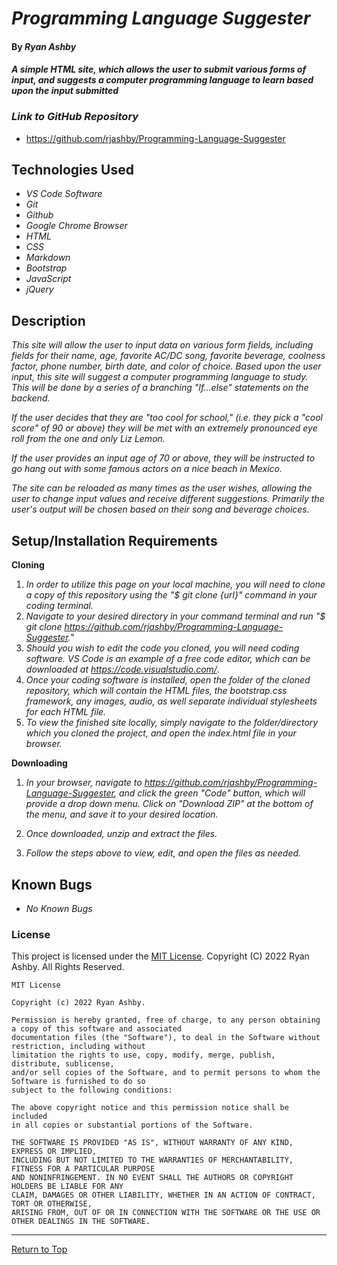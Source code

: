 
# _Programming Language Suggester_ 

#### By _**Ryan Ashby**_ 

#### _A simple HTML site, which allows the user to submit various forms of input, and suggests a computer programming language to learn based upon the input submitted_ 

### _Link to GitHub Repository_

* https://github.com/rjashby/Programming-Language-Suggester

## Technologies Used 

* _VS Code Software_
* _Git_
* _Github_
* _Google Chrome Browser_
* _HTML_
* _CSS_ 
* _Markdown_ 
* _Bootstrap_
* _JavaScript_
* _jQuery_


## Description 

_This site will allow the user to input data on various form fields, including fields for their name, age, favorite AC/DC song, favorite beverage, coolness factor, phone number, birth date, and color of choice. Based upon the user input, this site will suggest a computer programming language to study. This will be done by a series of a branching "If...else" statements on the backend._ 

_If the user decides that they are "too cool for school," (i.e. they pick a "cool score" of 90 or above) they will be met with an extremely pronounced eye roll from the one and only Liz Lemon._

_If the user provides an input age of 70 or above, they will be instructed to go hang out with some famous actors on a nice beach in Mexico._

_The site can be reloaded as many times as the user wishes, allowing the user to change input values and receive different suggestions. Primarily the user's output will be chosen based on their song and beverage choices._

## Setup/Installation Requirements 

**Cloning**

1) _In order to utilize this page on your local machine, you will need to clone a copy of this repository using the "$ git clone {url}" command in your coding terminal._
2) _Navigate to your desired directory in your command terminal and run "$ git clone https://github.com/rjashby/Programming-Language-Suggester."_
3) _Should you wish to edit the code you cloned, you will need coding software. VS Code is an example of a free code editor, which can be downloaded at https://code.visualstudio.com/_.
4) _Once your coding software is installed, open the folder of the cloned repository, which will contain the HTML files, the bootstrap.css framework, any images, audio, as well separate individual stylesheets for each HTML file._
5) _To view the finished site locally, simply navigate to the folder/directory which you cloned the project, and open the index.html file in your browser._

**Downloading**

1) _In your browser, navigate to https://github.com/rjashby/Programming-Language-Suggester, and click the green "Code" button, which will provide a drop down menu. Click on "Download ZIP" at the bottom of the menu, and save it to your desired location._

2) _Once downloaded, unzip and extract the files._

3) _Follow the steps above to view, edit, and open the files as needed._

## Known Bugs 

* _No Known Bugs_  

### License

This project is licensed under the [MIT License](https://opensource.org/licenses/MIT). Copyright (C) 2022 Ryan Ashby. All Rights Reserved.

```
MIT License

Copyright (c) 2022 Ryan Ashby.

Permission is hereby granted, free of charge, to any person obtaining a copy of this software and associated 
documentation files (the "Software"), to deal in the Software without restriction, including without 
limitation the rights to use, copy, modify, merge, publish, distribute, sublicense, 
and/or sell copies of the Software, and to permit persons to whom the Software is furnished to do so 
subject to the following conditions:

The above copyright notice and this permission notice shall be included 
in all copies or substantial portions of the Software.

THE SOFTWARE IS PROVIDED "AS IS", WITHOUT WARRANTY OF ANY KIND, EXPRESS OR IMPLIED, 
INCLUDING BUT NOT LIMITED TO THE WARRANTIES OF MERCHANTABILITY, FITNESS FOR A PARTICULAR PURPOSE 
AND NONINFRINGEMENT. IN NO EVENT SHALL THE AUTHORS OR COPYRIGHT HOLDERS BE LIABLE FOR ANY 
CLAIM, DAMAGES OR OTHER LIABILITY, WHETHER IN AN ACTION OF CONTRACT, TORT OR OTHERWISE, 
ARISING FROM, OUT OF OR IN CONNECTION WITH THE SOFTWARE OR THE USE OR OTHER DEALINGS IN THE SOFTWARE.
```

------------------------------

<a href="#">Return to Top</a>